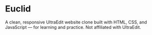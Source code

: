 # Euclid
A clean, responsive UltraEdit website clone built with HTML, CSS, and JavaScript — for learning and practice. Not affiliated with UltraEdit.
